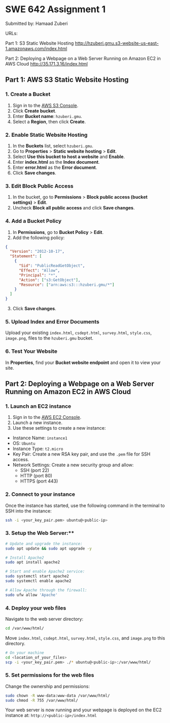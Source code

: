 # SWE 642 Assignment 1

Submitted by: Hamaad Zuberi

URLs:

Part 1: S3 Static Website Hosting
<http://hzuberi.gmu.s3-website-us-east-1.amazonaws.com/index.html>

Part 2: Deploying a Webpage on a Web Server Running on Amazon EC2 in AWS Cloud
<http://35.171.3.16/index.html>

## Part 1: AWS S3 Static Website Hosting

### 1. Create a Bucket

1. Sign in to the [AWS S3 Console](https://console.aws.amazon.com/s3/).
2. Click **Create bucket**.
3. Enter **Bucket name**: `hzuberi.gmu`.
4. Select a **Region**, then click **Create**.

### 2. Enable Static Website Hosting

1. In the **Buckets** list, select `hzuberi.gmu`.
2. Go to **Properties** > **Static website hosting** > **Edit**.
3. Select **Use this bucket to host a website** and **Enable**.
4. Enter **index.html** as the **Index document**.
5. Enter **error.html** as the **Error document**.
6. Click **Save changes**.

### 3. Edit Block Public Access

1. In the bucket, go to **Permissions** > **Block public access (bucket settings)** > **Edit**.
2. Uncheck **Block all public access** and click **Save changes**.

### 4. Add a Bucket Policy

1. In **Permissions**, go to **Bucket Policy** > **Edit**.
2. Add the following policy:

```json
{
  "Version": "2012-10-17",
  "Statement": [
    {
      "Sid": "PublicReadGetObject",
      "Effect": "Allow",
      "Principal": "*",
      "Action": ["s3:GetObject"],
      "Resource": ["arn:aws:s3:::hzuberi.gmu/*"]
    }
  ]
}
```

3. Click **Save changes**.

### 5. Upload Index and Error Documents

Upload your existing `index.html`, `csdept.html`, `survey.html`, `style.css`, `image.png`, files to the `hzuberi.gmu` bucket.

### 6. Test Your Website

In **Properties**, find your **Bucket website endpoint** and open it to view your site.

## Part 2: Deploying a Webpage on a Web Server Running on Amazon EC2 in AWS Cloud

### 1. Launch an EC2 instance

1. Sign in to the [AWS EC2 Console](https://console.aws.amazon.com/ec2/).
2. Launch a new instance.
3. Use these settings to create a new instance:

- Instance Name: `instance1`
- OS: `Ubuntu`
- Instance Type: `t2.micro`
- Key Pair: Create a new RSA key pair, and use the `.pem` file for SSH access.
- Network Settings: Create a new security group and allow:
  - SSH (port 22)
  - HTTP (port 80)
  - HTTPS (port 443)

### 2. Connect to your instance

Once the instance has started, use the following command in the terminal to SSH into the instance:

```bash
ssh -i <your_key_pair.pem> ubuntu@<public-ip>
```

### 3. Setup the Web Server:\*\*

```bash
# Update and upgrade the instance:
sudo apt update && sudo apt upgrade -y

# Install Apache2
sudo apt install apache2

# Start and enable Apache2 service:
sudo systemctl start apache2
sudo systemctl enable apache2

# Allow Apache through the firewall:
sudo ufw allow 'Apache'
```

### 4. Deploy your web files

Navigate to the web server directory:

```bash
cd /var/www/html/
```

Move `index.html`, `csdept.html`, `survey.html`, `style.css`, and `image.png` to this directory.

```bash
# On your machine
cd <location_of_your_files>
scp -i <your_key_pair.pem> ./* ubuntu@<public-ip>:/var/www/html/
```

### 5. Set permissions for the web files

Change the ownership and permissions:

```bash
sudo chown -R www-data:www-data /var/www/html/
sudo chmod -R 755 /var/www/html/
```

Your web server is now running and your webpage is deployed on the EC2 instance at:
`http://<public-ip>/index.html`
